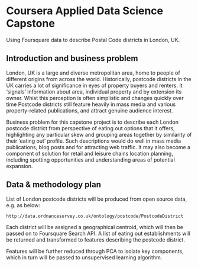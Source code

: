 # Coursera Applied Data Science Capstone 

Using Foursquare data to describe Postal Code districts in London, UK.

## Introduction and business problem

London, UK is a large and diverse metropolitan area, home to people of different origins from across the world. Historically, postcode districts in the UK carries a lot of significance in eyes of property buyers and renters. It ‘signals’ information about area, individual property and by extension its owner. Whist this perception is often simplistic and changes quickly over time Postcode districts still feature heavily in mass media and various property-related publications, and attract genuine audience interest. 

Business problem for this capstone project is to describe each London postcode district from perspective of eating out options that it offers, highlighting any particular skew and grouping areas together by similarity of their ‘eating out’ profile. Such descriptions would do well in mass media publications, blog posts and for attracting web traffic. It may also become a component of solution for retail and leisure chains location planning, including spotting opportunities and understanding areas of potential expansion. 



## Data & methodology plan

List of London postcode districts will be produced from open source data, e.g. as below:

```
http://data.ordnancesurvey.co.uk/ontology/postcode/PostcodeDistrict
```

Each district will be assigned a geographical centroid, which will then be passed on to Foursquare Search API. A list of eating out establishments will be returned and transformed to features describing the postcode district. 

Features will be further reduced through PCA to isolate key components, which in turn will be passed to unsupervised learning algorithm.

